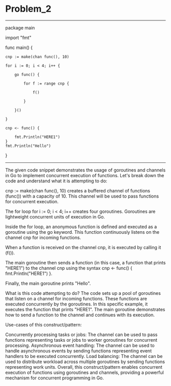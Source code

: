 # Problem_2
-----------------------------------
package main

import "fmt"

func main() {

    cnp := make(chan func(), 10)

    for i := 0; i < 4; i++ {

        go func() {

            for f := range cnp {

                f()

            }

        }()

    }

    cnp <- func() {

        fmt.Println("HERE1")
    }
    fmt.Println("Hello")

}

-----------------------------------------------------

The given code snippet demonstrates the usage of goroutines and channels in Go to implement concurrent execution of functions. Let's break down the code and understand what it is attempting to do:

cnp := make(chan func(), 10) creates a buffered channel of functions (func()) with a capacity of 10. This channel will be used to pass functions for concurrent execution.

The for loop for i := 0; i < 4; i++ creates four goroutines. Goroutines are lightweight concurrent units of execution in Go.

Inside the for loop, an anonymous function is defined and executed as a goroutine using the go keyword. This function continuously listens on the channel cnp for incoming functions.

When a function is received on the channel cnp, it is executed by calling it (f()).

The main goroutine then sends a function (in this case, a function that prints "HERE1") to the channel cnp using the syntax cnp <- func() { fmt.Println("HERE1") }.

Finally, the main goroutine prints "Hello".

What is this code attempting to do?
The code sets up a pool of goroutines that listen on a channel for incoming functions. These functions are executed concurrently by the goroutines. In this specific example, it executes the function that prints "HERE1". The main goroutine demonstrates how to send a function to the channel and continues with its execution.

Use-cases of this construct/pattern:

Concurrently processing tasks or jobs: The channel can be used to pass functions representing tasks or jobs to worker goroutines for concurrent processing.
Asynchronous event handling: The channel can be used to handle asynchronous events by sending functions representing event handlers to be executed concurrently.
Load balancing: The channel can be used to distribute workload across multiple goroutines by sending functions representing work units.
Overall, this construct/pattern enables concurrent execution of functions using goroutines and channels, providing a powerful mechanism for concurrent programming in Go.
